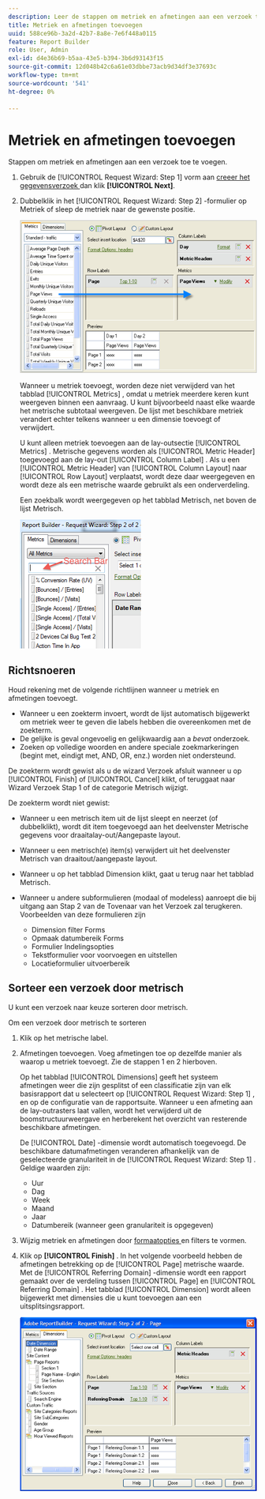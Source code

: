 ```yaml
---
description: Leer de stappen om metriek en afmetingen aan een verzoek toe te voegen.
title: Metriek en afmetingen toevoegen
uuid: 588ce96b-3a2d-42b7-8a8e-7e6f448a0115
feature: Report Builder
role: User, Admin
exl-id: d4e36b69-b5aa-43e5-b394-3b6d93143f15
source-git-commit: 12d048b42c6a61e03dbbe73acb9d34df3e37693c
workflow-type: tm+mt
source-wordcount: '541'
ht-degree: 0%

---
```


# Metriek en afmetingen toevoegen

Stappen om metriek en afmetingen aan een verzoek toe te voegen.

1. Gebruik de [!UICONTROL Request Wizard: Step 1] vorm aan [ creeer het gegevensverzoek ](/help/analyze/legacy-report-builder/data-requests/data-requests.md) dan klik **[!UICONTROL Next]**.
1. Dubbelklik in het [!UICONTROL Request Wizard: Step 2] -formulier op Metriek of sleep de metriek naar de gewenste positie.

   ![ Schermafbeelding die de Tovenaar van het Verzoek toont: Stap 2 met een pijl die van de metrieklijst aan de gewenste sectie van de paginamening richt.](assets/adding_metrics.png)

   Wanneer u metriek toevoegt, worden deze niet verwijderd van het tabblad [!UICONTROL Metrics] , omdat u metriek meerdere keren kunt weergeven binnen een aanvraag. U kunt bijvoorbeeld naast elke waarde het metrische subtotaal weergeven. De lijst met beschikbare metriek verandert echter telkens wanneer u een dimensie toevoegt of verwijdert.

   U kunt alleen metriek toevoegen aan de lay-outsectie [!UICONTROL Metrics] . Metrische gegevens worden als [!UICONTROL Metric Header] toegevoegd aan de lay-out [!UICONTROL Column Label] . Als u een [!UICONTROL Metric Header] van [!UICONTROL Column Layout] naar [!UICONTROL Row Layout] verplaatst, wordt deze daar weergegeven en wordt deze als een metrische waarde gebruikt als een onderverdeling.

   Een zoekbalk wordt weergegeven op het tabblad Metrisch, net boven de lijst Metrisch.

   ![ Schermafbeelding die de onderzoeksbar van Metriek toont.](assets/search_bar_metric.png)

## Richtsnoeren

Houd rekening met de volgende richtlijnen wanneer u metriek en afmetingen toevoegt.

* Wanneer u een zoekterm invoert, wordt de lijst automatisch bijgewerkt om metriek weer te geven die labels hebben die overeenkomen met de zoekterm.
* De gelijke is geval ongevoelig en gelijkwaardig aan a *bevat* onderzoek.
* Zoeken op volledige woorden en andere speciale zoekmarkeringen (begint met, eindigt met, AND, OR, enz.) worden niet ondersteund.

De zoekterm wordt gewist als u de wizard Verzoek afsluit wanneer u op [!UICONTROL Finish] of [!UICONTROL Cancel] klikt, of teruggaat naar Wizard Verzoek Stap 1 of de categorie Metrisch wijzigt.

De zoekterm wordt niet gewist:

* Wanneer u een metrisch item uit de lijst sleept en neerzet (of dubbelklikt), wordt dit item toegevoegd aan het deelvenster Metrische gegevens voor draaitalay-out/Aangepaste layout.
* Wanneer u een metrisch(e) item(s) verwijdert uit het deelvenster Metrisch van draaitout/aangepaste layout.
* Wanneer u op het tabblad Dimension klikt, gaat u terug naar het tabblad Metrisch.
* Wanneer u andere subformulieren (modaal of modeless) aanroept die bij uitgang aan Stap 2 van de Tovenaar van het Verzoek zal terugkeren. Voorbeelden van deze formulieren zijn

   * Dimension filter Forms
   * Opmaak datumbereik Forms
   * Formulier Indelingsopties
   * Tekstformulier voor voorvoegen en uitstellen
   * Locatieformulier uitvoerbereik

## Sorteer een verzoek door metrisch

U kunt een verzoek naar keuze sorteren door metrisch.

Om een verzoek door metrisch te sorteren

1. Klik op het metrische label.
1. Afmetingen toevoegen. Voeg afmetingen toe op dezelfde manier als waarop u metriek toevoegt. Zie de stappen 1 en 2 hierboven.

   Op het tabblad [!UICONTROL Dimensions] geeft het systeem afmetingen weer die zijn gesplitst of een classificatie zijn van elk basisrapport dat u selecteert op [!UICONTROL Request Wizard: Step 1] , en op de configuratie van de rapportsuite. Wanneer u een afmeting aan de lay-outrasters laat vallen, wordt het verwijderd uit de boomstructuurweergave en herberekent het overzicht van resterende beschikbare afmetingen.

   De [!UICONTROL Date] -dimensie wordt automatisch toegevoegd. De beschikbare datumafmetingen veranderen afhankelijk van de geselecteerde granulariteit in de [!UICONTROL Request Wizard: Step 1] . Geldige waarden zijn:

   * Uur
   * Dag
   * Week
   * Maand
   * Jaar
   * Datumbereik (wanneer geen granulariteit is opgegeven)

1. Wijzig metriek en afmetingen door [ formaatopties ](/help/analyze/legacy-report-builder/layout/t-format-display-headers.md) en filters te vormen.
1. Klik op **[!UICONTROL Finish]** .
In het volgende voorbeeld hebben de afmetingen betrekking op de [!UICONTROL Page] metrische waarde. Met de [!UICONTROL Referring Domain] -dimensie wordt een rapport gemaakt over de verdeling tussen [!UICONTROL Page] en [!UICONTROL Referring Domain] . Het tabblad [!UICONTROL Dimension] wordt alleen bijgewerkt met dimensies die u kunt toevoegen aan een uitsplitsingsrapport.

   ![ Schermschot die de afmetingen tonen die op metrisch betrekking hebben.](assets/page_pageview_02.png)
